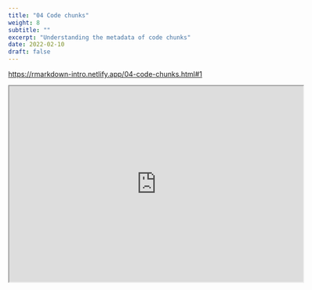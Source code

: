 ```yaml
---
title: "04 Code chunks"
weight: 8
subtitle: ""
excerpt: "Understanding the metadata of code chunks"
date: 2022-02-10
draft: false
---
```


https://rmarkdown-intro.netlify.app/04-code-chunks.html#1

<iframe src="https://rmarkdown-intro.netlify.app/04-code-chunks.html#1" width="600" height="400" loading="lazy" allowfullscreen></iframe> <script>fitvids('.shareagain', {players: 'iframe'});</script>


